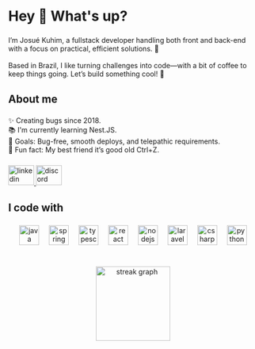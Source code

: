 <h1 align="left">Hey 👋 What's up?</h1>

###

<p align="left">I’m Josué Kuhim, a fullstack developer handling both front and back-end with a focus on practical, efficient solutions. 🔧<br><br>Based in Brazil, I like turning challenges into code—with a bit of coffee to keep things going. Let’s build something cool! 🚀</p>

###

<h2 align="left">About me</h2>

###

<p align="left">✨ Creating bugs since 2018.<br>📚 I'm currently learning Nest.JS.<br>🎯 Goals:  Bug-free, smooth deploys, and telepathic requirements.<br>🎲 Fun fact: My best friend it’s good old Ctrl+Z.</p>

###

<div align="left">
  <a href="https://linkedin.com/in/josuekuhim" target="_blank">
    <img src="https://raw.githubusercontent.com/maurodesouza/profile-readme-generator/master/src/assets/icons/social/linkedin/default.svg" width="52" height="40" alt="linkedin logo"  />
  </a>
  <a href="https://discord.gg/mpuHy7SC" target="_blank">
    <img src="https://raw.githubusercontent.com/maurodesouza/profile-readme-generator/master/src/assets/icons/social/discord/default.svg" width="52" height="40" alt="discord logo"  />
  </a>
</div>

###

<h2 align="left">I code with</h2>

###

<div align="center">
  <img src="https://cdn.jsdelivr.net/gh/devicons/devicon/icons/java/java-original.svg" height="40" alt="java logo"  />
  <img width="12" />
  <img src="https://cdn.jsdelivr.net/gh/devicons/devicon/icons/spring/spring-original.svg" height="40" alt="spring logo"  />
  <img width="12" />
  <img src="https://cdn.jsdelivr.net/gh/devicons/devicon/icons/typescript/typescript-original.svg" height="40" alt="typescript logo"  />
  <img width="12" />
  <img src="https://cdn.jsdelivr.net/gh/devicons/devicon/icons/react/react-original.svg" height="40" alt="react logo"  />
  <img width="12" />
  <img src="https://cdn.jsdelivr.net/gh/devicons/devicon/icons/nodejs/nodejs-original.svg" height="40" alt="nodejs logo"  />
  <img width="12" />
  <img src="https://cdn.jsdelivr.net/gh/devicons/devicon/icons/laravel/laravel-original.svg" height="40" alt="laravel logo"  />
  <img width="12" />
  <img src="https://cdn.jsdelivr.net/gh/devicons/devicon/icons/csharp/csharp-original.svg" height="40" alt="csharp logo"  />
  <img width="12" />
  <img src="https://cdn.jsdelivr.net/gh/devicons/devicon/icons/python/python-original.svg" height="40" alt="python logo"  />
</div>

###

<br clear="both">

<div align="center">
  <img src="https://streak-stats.demolab.com?user=josuerkuhim&locale=en&mode=daily&theme=gruvbox&hide_border=true&border_radius=5&order=3" height="150" alt="streak graph"  />
</div>

###

